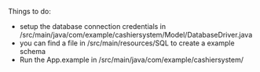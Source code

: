 Things to do:

- setup the database connection credentials in /src/main/java/com/example/cashiersystem/Model/DatabaseDriver.java
-   you can find a file in /src/main/resources/SQL to create a example schema
- Run the App.example in /src/main/java/com/example/cashiersystem/
